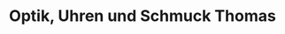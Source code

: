 ---
title: "Optik, Uhren und Schmuck Thomas"
url: /muenchberg/optik-uhren-und-schmuck-thomas/
shop: Optiker
---